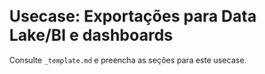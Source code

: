# Usecase: Exportações para Data Lake/BI e dashboards

Consulte `_template.md` e preencha as seções para este usecase.
